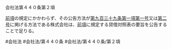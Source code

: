 会社法第４４０条第２項

[前項](会社法＿＿＿＿第４４０条第１項)の規定にかかわらず、その公告方法が[第九百三十九条第一項第一号](会社法＿＿＿＿第９３９条第１項第１号)又は[第二号](会社法＿＿＿＿第４４０条第２項第２号)に掲げる方法である株式会社は、[前項](会社法＿＿＿＿第４４０条第１項)に規定する貸借対照表の要旨を公告することで足りる。

#会社法
#会社法/第４４０条
#会社法/第４４０条/第２項
